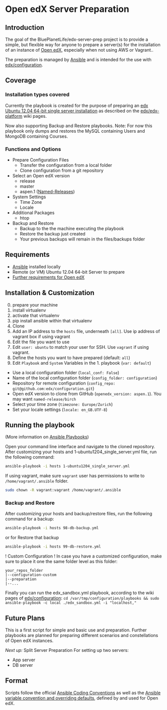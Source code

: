 # Open edX Server Preparation

## Introduction
The goal of the BluePlanetLife/edx-server-prep project is to provide a simple, but flexible way for anyone to prepare a server(s) for the installation of an instance of [Open edX](http://openedx.org), especially when not using AWS or Vagrant..

The preparation is managed by [Ansible](http://ansible.com/) and is intended for the use with [edx/configuration](https://github.com/edx/configuration).

## Coverage

### Installation types covered
Currently the playbook is created for the purpose of preparing an [edx Ubuntu 12.04 64-bit single server installation](https://github.com/edx/configuration/wiki/edX-Ubuntu-12.04-64-bit-Installation) as described on the [edx/edx-platform](https://github.com/edx/edx-platform) wiki pages.

Now also supporting Backup and Restore playbooks. Note: For now this playbook only dumps and restores the MySQL containing Users and MongoDB containing Courses.

### Functions and Options
* Prepare Configuration Files
  * Transfer the configuration from a local folder
  * Clone configuration from a git repository
* Select an Open edX version
  * release
  * master
  * aspen.1 ([Named-Releases](https://github.com/edx/configuration/wiki/Named-Releases))
* System Settings
  * Time Zone
  * Locale
* Additional Packages
  * htop
* Backup and Restore
  * Backup to the the machine executing the playbook
  * Restore the backup just created
  * Your previous backups will remain in the files/backups folder

## Requirements
* [Ansible](http://docs.ansible.com/intro_installation.html) installed locally
* Remote (or VM) Ubuntu 12.04 64-bit Server to prepare
* [Further requirements for Open edX](https://github.com/edx/configuration/wiki/edX-Ubuntu-12.04-64-bit-Installation#hardware-requirements)

## Installation & Customization
0. prepare your machine
  1. install virtualenv
  2. activate that virtualenv
  3. pip install ansible within that virtualenv
1. Clone 
2. Add an IP address to the `hosts` file, underneath `[all]`. Use ip address of vagrant box if using vagrant
3. Edit the file you want to use
  1. Edit `user: ubuntu` to match your user for SSH. Use `vagrant` if using vagrant.
  2. Define the hosts you want to have prepared (default: `all`)
4. Edit `Playbook` and `System` Variables in the 1. playbook (`var: default`)
  - Use a local configuration folder (`local_conf: False`)
  - Name of the local configuration folder (`config_folder: configuration`)
  - Repository for remote configuration (`config_repo: git@github.com:edx/configuration.git`)
  - Open edX version to clone from GitHub (`openedx_version: aspen.1`). You may want `named-release/birch`
  - Select your time zone (`timezone: Europe/Zurich`)
  - Set your locale settings (`locale: en_GB.UTF-8`)
  
## Running the playbook
(More information on [Ansible Playbooks](http://docs.ansible.com/playbooks.html))

Open your command line interface and navigate to the cloned repository.
After customizing your hosts and 1-ubuntu1204_single_server.yml file, run the following command:
```bash
ansible-playbook -i hosts 1-ubuntu1204_single_server.yml
```
If using vagrant, make sure `vagrant` user has permissions to write to `/home/vagrant/.ansible` folder.
```bash
sudo chown -R vagrant:vagrant /home/vagrant/.ansible
```
### Backup and Restore
After customizing your hosts and backup/restore files, run the following command for a backup:
```bash
ansible-playbook -i hosts 98-db-backup.yml
```
or for Restore that backup
```bash
ansible-playbook -i hosts 99-db-restore.yml
```



! Custom Configuration !
In case you have a customized configuration, make sure to place it one the same folder level as this folder:
```
your_repos_folder   
|--configuration-custom
|--preparation
|--...
```

Finally you can run the edx_sandbox.yml playbook, according to the wiki pages of [edx/configuration](https://github.com/edx/configuration/wiki/edX-Ubuntu-12.04-64-bit-Installation):
`cd /var/tmp/configuration/playbooks && sudo ansible-playbook -c local ./edx_sandbox.yml -i "localhost,"`

## Future Plans
This is a first script for simple and basic use and preparation. Further playbooks are planned for preparing different scenarios and constellations of Open edX instances.

*Next up:* Split Server Preparation
For setting up two servers: 
- App server
- DB server

## Format
Scripts follow the official [Ansible Coding Conventions](https://github.com/edx/configuration/wiki/Ansible-Coding-Conventions) as well as the [Ansible variable convention and overriding defaults](https://github.com/edx/configuration/wiki/Ansible-variable-conventions-and-overriding-defaults), defined by and used for Open edX.
